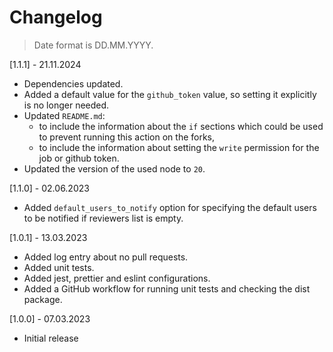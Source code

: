 # Changelog

> Date format is DD.MM.YYYY.

[1.1.1] - 21.11.2024

- Dependencies updated.
- Added a default value for the `github_token` value, so setting it explicitly is no longer needed.
- Updated `README.md`:
  - to include the information about the `if` sections which could be used to prevent running this action on the forks,
  - to include the information about setting the `write` permission for the job or github token.
- Updated the version of the used node to `20`.

[1.1.0] - 02.06.2023

- Added `default_users_to_notify` option for specifying the default users to be notified if reviewers list is empty.

[1.0.1] - 13.03.2023

- Added log entry about no pull requests.
- Added unit tests.
- Added jest, prettier and eslint configurations.
- Added a GitHub workflow for running unit tests and checking the dist package.

[1.0.0] - 07.03.2023

- Initial release
